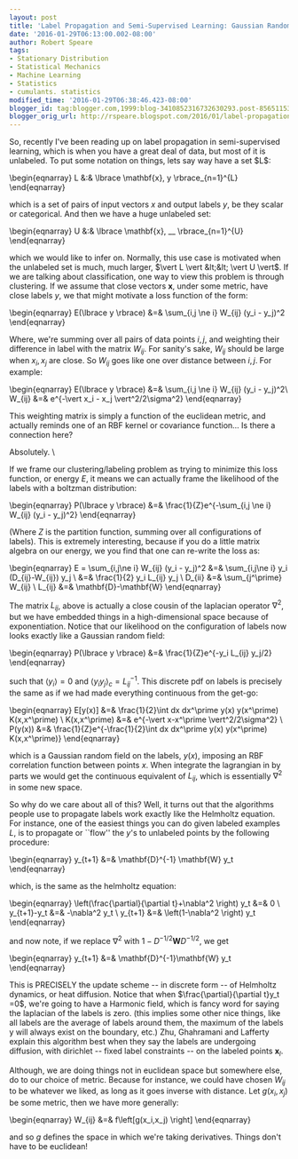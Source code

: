 ```yaml
---
layout: post
title: 'Label Propagation and Semi-Supervised Learning: Gaussian Random Field Method'
date: '2016-01-29T06:13:00.002-08:00'
author: Robert Speare
tags:
- Stationary Distribution
- Statistical Mechanics
- Machine Learning
- Statistics
- cumulants. statistics
modified_time: '2016-01-29T06:38:46.423-08:00'
blogger_id: tag:blogger.com,1999:blog-3410852316732630293.post-8565115355159318751
blogger_orig_url: http://rspeare.blogspot.com/2016/01/label-propagation-and-semi-supervised.html
---
```


<div dir="ltr" style="text-align: left;" trbidi="on">So, recently I've been 
reading up on label propagation in semi-supervised learning, which is when you 
have a great deal of data, but most of it is unlabeled. To put some notation 
on things, lets say way have a set $L$: 

\begin{eqnarray} 
L &amp;:&amp; \lbrace \mathbf{x}, y \rbrace_{n=1}^{L} 
\end{eqnarray} 

which is a set of pairs of input vectors $x$ and output labels $y$, be they 
scalar or categorical. And then we have a huge unlabeled set: 

\begin{eqnarray} 
U &amp;:&amp; \lbrace \mathbf{x}, \_\_  \rbrace_{n=1}^{U} 
\end{eqnarray} 

which we would like to infer on. Normally, this use case is motivated when the 
unlabeled set is much, much larger, $\vert L \vert &lt;&lt; \vert U \vert$. If 
we are talking about classification, one way to view this problem is through 
clustering. If we assume that close vectors $\mathbf{x}$, under some metric, 
have close labels $y$, we that might motivate a loss function of the form: 

\begin{eqnarray} 
E(\lbrace y \rbrace) &amp;=&amp; \sum_{i,j \ne i} W_{ij} (y_i - y_j)^2 
\end{eqnarray} 

Where, we're summing over all pairs of data points $i,j$, and weighting their 
difference in label with the matrix $W_{ij}$. For sanity's sake, $W_{ij}$ 
should be large when $x_i,x_j$ are close. So $W_{ij}$ goes like one over 
distance between $i,j$. For example: 

\begin{eqnarray} 
E(\lbrace y \rbrace) &amp;=&amp; \sum_{i,j \ne i} W_{ij} (y_i - y_j)^2\\ 
W_{ij} &amp;=&amp; e^{-\vert x_i - x_j \vert^2/2\sigma^2} 
\end{eqnarray} 

This weighting matrix is simply a function of the euclidean metric, and 
actually reminds one of an RBF kernel or covariance function... Is there a 
connection here? 

Absolutely. \\ 

If we frame our clustering/labeling problem as trying to minimize this loss 
function, or energy $E$, it means we can actually frame the likelihood of the 
labels with a boltzman distribution: 

\begin{eqnarray} 
P(\lbrace y \rbrace) &amp;=&amp; \frac{1}{Z}e^{-\sum_{i,j \ne i} W_{ij} (y_i - 
y_j)^2} 
\end{eqnarray} 

(Where $Z$ is the partition function, summing over all configurations of 
labels). This is extremely interesting, because if you do a little matrix 
algebra on our energy, we you find that one can re-write the loss as: 

\begin{eqnarray} 
E = \sum_{i,j\ne i} W_{ij} (y_i - y_j)^2 &amp;=&amp; \sum_{i,j\ne i} y_i 
(D_{ij}-W_{ij}) y_j \\ 
&amp;=&amp; \frac{1}{2} y_i L_{ij} y_j \\ 
D_{ii} &amp;=&amp; \sum_{j^\prime} W_{ij} \\ 
L_{ij} &amp;=&amp; \mathbf{D}-\mathbf{W} 
\end{eqnarray} 

The matrix $L_{ij}$, above is actually a close cousin of the laplacian 
operator $\nabla^2$, but we have embedded things in a high-dimensional space 
because of exponentiation. Notice that our likelihood on the configuration of 
labels now looks exactly like a Gaussian random field: 

\begin{eqnarray} 
P(\lbrace y \rbrace) &amp;=&amp; \frac{1}{Z}e^{-y_i L_{ij} y_j/2} 
\end{eqnarray} 

such that $\langle y_i \rangle =0$ and $\langle y_i y_j \rangle_c = 
L^{-1}_{ij}$. This discrete pdf on labels is precisely the same as if we had 
made everything continuous from the get-go: 

\begin{eqnarray} 
E[y(x)] &amp;=&amp; \frac{1}{2}\int dx dx^\prime y(x) y(x^\prime) 
K(x,x^\prime) \\ 
K(x,x^\prime) &amp;=&amp; e^{-\vert x-x^\prime \vert^2/2\sigma^2} \\ 
P(y(x)) &amp;=&amp; \frac{1}{Z}e^{-\frac{1}{2}\int dx dx^\prime y(x) 
y(x^\prime) K(x,x^\prime)} 
\end{eqnarray} 

which is a Gaussian random field on the labels, $y(x)$, imposing an RBF 
correlation function between points $x$. When integrate the lagrangian in by 
parts we would get the continuous equivalent of $L_{ij}$, which is essentially 
$\nabla^2$ in some new space. 

So why do we care about all of this? Well, it turns out that the algorithms 
people use to propagate labels work exactly like the Helmholtz equation. For 
instance, one of the easiest things you can do given labeled examples $L$, is 
to propagate or ``flow'' the $y$'s to unlabeled points by the following 
procedure: 

\begin{eqnarray} 
y_{t+1} &amp;=&amp; \mathbf{D}^{-1} \mathbf{W} y_t 
\end{eqnarray} 

which, is the same as the helmholtz equation: 

\begin{eqnarray} 
\left(\frac{\partial}{\partial t}+\nabla^2 \right) y_t &amp;=&amp; 0 \\ 
y_{t+1}-y_t &amp;=&amp; -\nabla^2 y_t \\ 
y_{t+1} &amp;=&amp; \left(1-\nabla^2 \right) y_t 
\end{eqnarray} 

and now note, if we replace $\nabla^2$ with $1-D^{-1/2}\mathbf{W} D^{-1/2}$, 
we get 

\begin{eqnarray} 
y_{t+1} &amp;=&amp; \mathbf{D}^{-1}\mathbf{W}  y_t 
\end{eqnarray} 

This is PRECISELY the update scheme -- in discrete form -- of Helmholtz 
dynamics, or heat diffusion. Notice that when $\frac{\partial}{\partial t}y_t 
=0$, we're going to have a Harmonic field, which is fancy word for saying the 
laplacian of the labels is zero. (this implies some other nice things, like 
all labels are the average of labels around them, the maximum of the labels y 
will always exist on the boundary, etc.) Zhu, Ghahramani and Lafferty explain 
this algorithm best when they say the labels are undergoing diffusion, with 
dirichlet -- fixed label constraints -- on the labeled points $\mathbf{x}_l$. 

Although, we are doing things not in euclidean space but somewhere else, do to 
our choice of metric. Because for instance, we could have chosen $W_{ij}$ to 
be whatever we liked, as long as it goes inverse with distance. Let 
$g(x_i,x_j)$ be some metric, then we have more generally: 

\begin{eqnarray} 
W_{ij} &amp;=&amp; f\left[g(x_i,x_j) \right] 
\end{eqnarray} 

and so $g$ defines the space in which we're taking derivatives. Things don't 
have to be euclidean! 